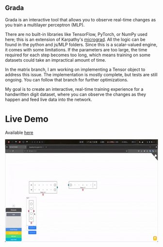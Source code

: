 ## Grada

Grada is an interactive tool that allows you to observe real-time changes as you train a multilayer perceptron (MLP).

There are no built-in libraries like TensorFlow, PyTorch, or NumPy used here; this is an extension of Karpathy's [micrograd](https://github.com/karpathy/micrograd). All the logic can be found in the python and js/MLP folders. Since this is a scalar-valued engine, it comes with some limitations. If the parameters are too large, the time required for each step becomes too long, which means training on some datasets could take an impractical amount of time.

In the matrix branch, I am working on implementing a Tensor object to address this issue. The implementation is mostly complete, but tests are still ongoing. You can follow that branch for further optimizations.

My goal is to create an interactive, real-time training experience for a handwritten digit dataset, where you can observe the changes as they happen and feed live data into the network.

# Live Demo
Available [here](https://saliherdemk.github.io/Grada/)

<img src="https://github.com/saliherdemk/Grada/blob/master/media/demo.gif" width="600" height="338">

